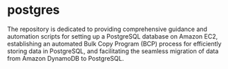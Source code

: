 # postgres
The repository is dedicated to providing comprehensive guidance and automation scripts for setting up a PostgreSQL database on Amazon EC2, establishing an automated Bulk Copy Program (BCP) process for efficiently storing data in PostgreSQL, and facilitating the seamless migration of data from Amazon DynamoDB to PostgreSQL.
